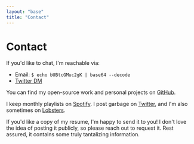 ```yaml
---
layout: "base"
title: "Contact"
---
```


# Contact

If you'd like to chat, I'm reachable via:
- Email: `$ echo bUBtcGMuc2gK | base64 --decode`
- [Twitter DM](https://twitter.com/messages/compose?recipient_id=1171910612269654018)

You can find my open-source work and personal projects on [GitHub](https://github.com/mpcsh).

I keep monthly playlists on [Spotify](https://open.spotify.com/user/e8yylicycxba6487r7jbyotbo?si=wEo1wvS1SsaObFezR8DwJA). I post garbage on [Twitter](https://twitter.com/LamdaCalrissian), and I'm also sometimes on [Lobsters](https://lobste.rs/u/mpcsh).

If you'd like a copy of my resume, I'm happy to send it to you! I don't love the idea of posting it publicly, so please reach out to request it. Rest assured, it contains some truly tantalizing information.
